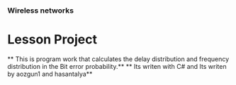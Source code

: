 ### Wireless networks
# Lesson Project

** This is program work that calculates the delay distribution and frequency distribution in the Bit error probability.**
 ** Its writen with C# and Its writen by aozgun1 and hasantalya**
